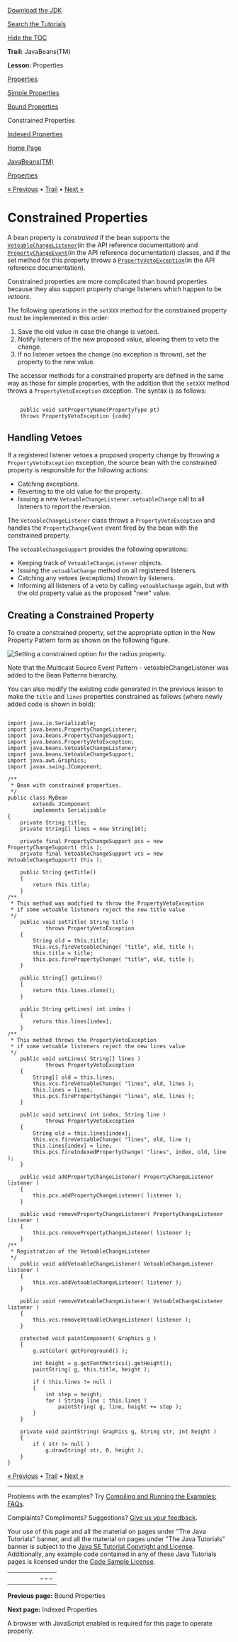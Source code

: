 [Download
the JDK](http://java.sun.com/javase/6/download.jsp)
  
[Search the
Tutorials](../../search.html)
  
[Hide the TOC](javascript:toggleLeft())

**Trail:** JavaBeans(TM)
  
**Lesson:** Properties

[Properties](index.html)

[Simple Properties](properties.html)

[Bound Properties](bound.html)

Constrained Properties

[Indexed Properties](indexed.html)

[Home Page](../../index.html)
>
[JavaBeans(TM)](../index.html)
>
[Properties](index.html)

[« Previous](bound.html) • [Trail](../TOC.html) • [Next »](indexed.html)

# Constrained Properties

A bean property is *constrained* if the
bean supports the
[`VetoableChangeListener`](http://download.oracle.com/javase/7/docs/api/java/beans/VetoableChangeListener.html)(in the API reference documentation) and
[`PropertyChangeEvent`](http://download.oracle.com/javase/7/docs/api/java/beans/PropertyChangeEvent.html)(in the API reference documentation) classes, and if the set method for this property throws a
[`PropertyVetoException`](http://download.oracle.com/javase/7/docs/api/java/beans/PropertyVetoException.html)(in the API reference documentation).

Constrained properties are more complicated than bound properties because they
also support property change listeners which happen to be *vetoers*.

The following operations in the `setXXX` method for the
constrained property must be implemented in this order:

1. Save the old value in case the change is vetoed.
2. Notify listeners of the new proposed value, allowing them to veto the
   change.
3. If no listener vetoes the change (no exception is thrown), set the
   property to the new value.

The accessor methods for a constrained property are defined in the same way as
those for simple properties, with the addition that the
`setXXX` method throws a `PropertyVetoException`
exception. The syntax is as follows:

```

	public void setPropertyName(PropertyType pt)
	throws PropertyVetoException {code}

```

## Handling Vetoes

If a registered listener vetoes a proposed property change by throwing a
`PropertyVetoException` exception, the source bean with the constrained
property is responsible for the following actions:

* Catching exceptions.
* Reverting to the old value for the property.
* Issuing a new `VetoableChangeListener.vetoableChange` call to all listeners
  to report the reversion.

The `VetoableChangeListener` class throws a `PropertyVetoException`
and handles the `PropertyChangeEvent` event fired by the bean with the
constrained property.

The `VetoableChangeSupport` provides the following operations:

* Keeping track of `VetoableChangeListener` objects.
* Issuing the `vetoableChange` method on all registered listeners.
* Catching any vetoes (exceptions) thrown by listeners.
* Informing all listeners of a veto by calling `vetoableChange` again, but
  with the old property value as the proposed "new" value.

## Creating a Constrained Property

To create a constrained property, set
the appropriate option in the New Property Pattern form as shown on the
following figure.

![Setting a constrained option for the radius property. ](../../figures/javabeans/constrained-property.gif)

Note that the Multicast Source Event Pattern - vetoableChangeListener was added
to the Bean Patterns hierarchy.

You can also modify the existing code generated in the previous lesson to make
the `title` and `lines` properties constrained as follows (where newly added code is
shown in bold):

```

import java.io.Serializable;
import java.beans.PropertyChangeListener;
import java.beans.PropertyChangeSupport;
import java.beans.PropertyVetoException;
import java.beans.VetoableChangeListener;
import java.beans.VetoableChangeSupport;
import java.awt.Graphics;
import javax.swing.JComponent;

/**
 * Bean with constrained properties.
 */
public class MyBean
        extends JComponent
        implements Serializable
{
    private String title;
    private String[] lines = new String[10];

    private final PropertyChangeSupport pcs = new PropertyChangeSupport( this );
    private final VetoableChangeSupport vcs = new VetoableChangeSupport( this );

    public String getTitle()
    {
        return this.title;
    }
/**
 * This method was modified to throw the PropertyVetoException
 * if some vetoable listeners reject the new title value
 */
    public void setTitle( String title )
            throws PropertyVetoException
    {
        String old = this.title;
        this.vcs.fireVetoableChange( "title", old, title );
        this.title = title;
        this.pcs.firePropertyChange( "title", old, title );
    }

    public String[] getLines()
    {
        return this.lines.clone();
    }

    public String getLines( int index )
    {
        return this.lines[index];
    }
/**
 * This method throws the PropertyVetoException
 * if some vetoable listeners reject the new lines value
 */
    public void setLines( String[] lines )
            throws PropertyVetoException
    {
        String[] old = this.lines;
        this.vcs.fireVetoableChange( "lines", old, lines );
        this.lines = lines;
        this.pcs.firePropertyChange( "lines", old, lines );
    }

    public void setLines( int index, String line )
            throws PropertyVetoException
    {
        String old = this.lines[index];
        this.vcs.fireVetoableChange( "lines", old, line );
        this.lines[index] = line;
        this.pcs.fireIndexedPropertyChange( "lines", index, old, line );
    }

    public void addPropertyChangeListener( PropertyChangeListener listener )
    {
        this.pcs.addPropertyChangeListener( listener );
    }

    public void removePropertyChangeListener( PropertyChangeListener listener )
    {
        this.pcs.removePropertyChangeListener( listener );
    }
/**
 * Registration of the VetoableChangeListener
 */
    public void addVetoableChangeListener( VetoableChangeListener listener )
    {
        this.vcs.addVetoableChangeListener( listener );
    }

    public void removeVetoableChangeListener( VetoableChangeListener listener )
    {
        this.vcs.removeVetoableChangeListener( listener );
    }

    protected void paintComponent( Graphics g )
    {
        g.setColor( getForeground() );

        int height = g.getFontMetrics().getHeight();
        paintString( g, this.title, height );

        if ( this.lines != null )
        {
            int step = height;
            for ( String line : this.lines )
                paintString( g, line, height += step );
        }
    }

    private void paintString( Graphics g, String str, int height )
    {
        if ( str != null )
            g.drawString( str, 0, height );
    }
}

```

[« Previous](bound.html)
•
[Trail](../TOC.html)
•
[Next »](indexed.html)

---

Problems with the examples? Try [Compiling and Running
the Examples: FAQs](../../information/run-examples.html).
  
Complaints? Compliments? Suggestions? [Give
us your feedback](http://download.oracle.com/javase/feedback.html).

Your use of this page and all the material on pages under "The Java Tutorials" banner,
and all the material on pages under "The Java Tutorials" banner is subject to the [Java SE Tutorial Copyright
and License](../../information/license.html).
Additionally, any example code contained in any of these Java
Tutorials pages is licensed under the
[Code
Sample License](http://developers.sun.com/license/berkeley_license.html).

|  |  |  |  |  |
| --- | --- | --- | --- | --- |
| |  |  | | --- | --- | | duke image | Oracle logo | | [About Oracle](http://www.oracle.com/us/corporate/index.html) | [Oracle Technology Network](http://www.oracle.com/technology/index.html) | [Terms of Service](https://www.samplecode.oracle.com/servlets/CompulsoryClickThrough?type=TermsOfService) | Copyright © 1995, 2011 Oracle and/or its affiliates. All rights reserved. |

**Previous page:** Bound Properties
  
**Next page:** Indexed Properties




A browser with JavaScript enabled is required for this page to operate properly.